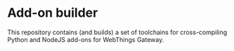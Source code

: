 # Add-on builder

This repository contains (and builds) a set of toolchains for cross-compiling
Python and NodeJS add-ons for WebThings Gateway.
